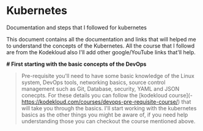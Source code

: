 # Kubernetes
Documentation and steps that I followed for kubernetes

This document contains all the documentation and links that will helped me to understand the concepts of the Kubernetes. All the course that I followd are from the Kodekloud also I'll add other google/YouTube links that'll help. 

**# First starting with the basic concepts of the DevOps**
> Pre-requisite you'll need to have some basic knowledge of the Linux system, DevOps tools, networking basics, source control management such as Git, Database, security, YAML and JSON conecpts.
> For these details you can follow the [kodekloud course](- https://kodekloud.com/courses/devops-pre-requisite-course/) that will take you through the basics.
> I'll start working with the kubernetes basics as the other things you might be aware of, if you need help understanding those you can checkout the course mentioned above.
> 
